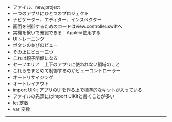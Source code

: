 - ファイル、new,project  
- 一つのアプリにひとつのプロジェクト  
- ナビゲーター、エディター、インスペクター  
- 画面を制御するためのコードはview.controller.swiftへ
- 実機を繋いで確認できる　Appleid使用する
- UIトレーニング
- ボタンの並びのビュー
- その上にビュー三つ
- これは親子関係になる
- セーフエリア　上下のアプリに使われない領域のこと
- これらをまとめて制御するのがビューコントローラー
- オートリサイジング
- オートレイアウト
- import UIKit アプリのUIを作る上で標準的なキットが入っている
- ファイルの先頭にはimport UIKitと書くことが多い
- let 定数
- var 変数
***

